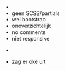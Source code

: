 -
- geen SCSS/partials
- wel bootstrap
- onoverzichtelijk
- no comments
- niet responsive



+
- zag er oke uit
